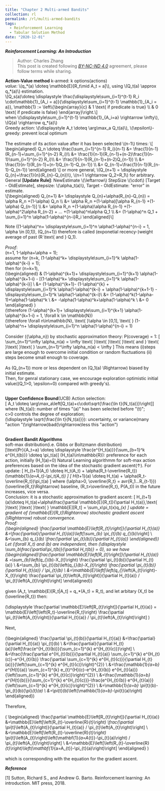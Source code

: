 ```yaml
---
title: "Chapter 2 Multi-armed Bandits"
collection: rl
permalink: /rl/multi-armed-bandits
tags:
  - Reinforcement Learning
  - Tabular Solution Method
date: "2020-12-01"
--- 
```

***Reinforcement Learning: An Introduction***

> Author: Charles Zhang
<br>This post is created following [*BY-NC-ND 4.0*](https://creativecommons.org/licenses/by-nc-nd/4.0/deed.en) agreement, please follow terms while sharing.

<html>
<head>
  <meta charset="utf-8">
  <meta name="viewport" content="width=device-width">
  <title>MathJax example</title>
  <script src="https://polyfill.io/v3/polyfill.min.js?features=es6"></script>
  <script id="MathJax-script" async
          src="https://cdn.jsdelivr.net/npm/mathjax@3/es5/tex-mml-chtml.js">
  </script>
</head>
<body>
<p>
<b>Action-Value method</b>
  k-armed: k options(actions)<br>
  <i>value: </i> \(q_*(a) \doteq \mathbb{E}[R_t\mid A_t = a]\), using \(Q_t(a) \approx q_*(a)\) estimation.<br>
  \[Q_s(a)\doteq \displaystyle \frac{\displaystyle\sum_{i=1}^{t-1} R_i \cdot\mathbb{1}_{A_i = a}}{\displaystyle\sum_{i=1}^{t-1}  \mathbb{1}_{A_i = a}}, \mathbb{1} := \left\{\begin{array}{c}
     & 1 \text{ if predicate is true} \\
     & 0 \text{ if predicate is false}
\end{array}\right.\]
<br>
when \(\displaystyle\sum_{i=1}^{t-1} \mathbb{1}_{A_i=a} \rightarrow \infty\), \(Q(a) \rightarrow q_*(a)\)
<br>
Greedy action: \(\displaystyle A_t \doteq \arg\max_a Q_t(a)\), \(\epsilon\)-greedy: prevent local optimum
<br><br>
The estimate of its action value after it has been selected \(n-1\) times:
\[
\begin{aligned}
Q_n \doteq \frac{\sum_{i=1}^{n-1} R_i}{n-1} &= \frac{1}{n-1}(R_{n-1}+\sum_{i=1}^{n-2} R_i)\\
  &= \frac{1}{n-1}(R_{n-1}+(n-2)\frac{1}{n-1}\sum_{i=1}^{n-2} R_i)\\
  &= \frac{1}{n-1}(R_{n-1}+(n-2)Q_{n-1}) \\
  &= \frac{1}{n-1}(R_{n-1}+(n-1)Q_{n-1}-Q_{n-1}) \\
  &= Q_{n-1}+\frac{1}{n-1}(R_{n-1}-Q_{n-1})
\end{aligned}
\] 
or more general, \(Q_{n+1} = \displaystyle Q_{n}+\frac{1}{n}(R_{n}-Q_{n})\), \(n=1 \rightarrow Q_2=R_1\) for arbitrary.
<br>
General <b>[Update Rule]</b>: NewEstimate \(\leftarrow\) StepSize \(\cdot\) [Target - OldEstimate], stepsize: \(\alpha_t(a)\), Target - OldEstimate: "error" in estimate.
<br>
\[\begin{aligned}
Q_{n+1} &= \displaystyle Q_{n}+\alpha(R_{n}-Q_{n}) = \alpha R_n +(1-\alpha) Q_n \\
&= \alpha R_n +(1-\alpha)[\alpha R_{n-1} +(1-\alpha) Q_{n-1}] \\
&= \alpha R_n +(1-\alpha)\alpha R_{n-1} +(1-\alpha)^2\alpha R_{n-2} + ... +(1-\alpha)^n\alpha Q_1 \\
&= (1-\alpha)^n Q_1 + \sum_{i=1}^n \alpha(1-\alpha)^{n-i}R_i 
\end{aligned}\]

Note \((1-\alpha)^n+ \displaystyle\sum_{i=1}^n \alpha(1-\alpha)^{n-i} = 1, \alpha \in [0,1]\), \(Q_{n+1}\) therefore is called (exponetial recency-)weight average of past \(R \text{ and } Q_1\).<br><br>
<i>Proof</i>:<br>
\(n=1, 1-\alpha+\alpha = 1\);<br>
assume for \(n=k, (1-\alpha)^k+ \displaystyle\sum_{i=1}^k \alpha(1-\alpha)^{k-i} = 1\);<br>
then for \(n=k+1\), <br>
\(\begin{aligned} & (1-\alpha)^{k+1}+ \displaystyle\sum_{i=1}^{k+1} \alpha(1-\alpha)^{k+1-i} - [(1-\alpha)^k+ \displaystyle\sum_{i=1}^k \alpha(1-\alpha)^{k-i}] \\
&= (1-\alpha)^{k+1}- (1-\alpha)^{k} + \displaystyle\sum_{i=1}^k \alpha(1-\alpha)^{k-i} + \alpha(1-\alpha)^{k+1-1} - \displaystyle\sum_{i=1}^k \alpha(1-\alpha)^{k-i}\\
&= (1-\alpha)^k(1-\alpha-1)+\alpha(1-\alpha)^k \\
&= -\alpha(1-\alpha)^k+\alpha(1-\alpha)^k \\
&= 0
\end{aligned} 
\)<br>
\(\therefore  (1-\alpha)^{k+1}+ \displaystyle\sum_{i=1}^{k+1} \alpha(1-\alpha)^{k+1-i} = 1, \forall k \in \mathbb{N}\)<br>
\(\therefore \forall n\in\mathbb{N}, \text{ }\alpha \in [0,1], \text{ } (1-\alpha)^n+ \displaystyle\sum_{i=1}^n \alpha(1-\alpha)^{n-i} = 1\)
<br><br>
Consider \(\{\alpha_n\}\) by stochastic approximation theory: P(coverage) = 1:
\[
\sum_{n=1}^\infty \alpha_n(a) = \infty \text{ }\text{ }\text{ }\text{ and } \text{ }\text{ }\text{ } \sum_{n=1}^\infty \alpha_n(a) < \infty 
\]
This means (i)steps are large enough to overcome initial condition or random fluctuations (ii) steps become small enough to coverage.
<br><br>
As \(Q_{n+1}\) more or less dependent on \(Q_1(a) \Rightarrow\) biased by initial estimate.<br>
Then, for genral stationary case, we encourage exploration optimistic initial value(\(Q_1>0, \epsilon=0\) compared with greedy's).
<br><br>

<b>Upper Confidence Bound</b>(UCB) Action selection:   
\[ A_t \doteq \arg\max_a\left[Q_t(a)+c\cdot\sqrt{\frac{\ln t}{N_t(a)}}\right]\]
where \(N_t(a)\): number of times "\(a\)" has been selected before "\(t\)";<br>
c>0 controls the degree of exploration;<br>
\(\displaystyle \sqrt{\frac{\ln t}{N_t(a)}}\): uncertainty, or variance(many "action "\(\rightarrow\)bad\(\rightarrow\)less this "action")
<br><br>

<b>Gradient Bandit Algorithms</b><br>
soft-max distribution(i.e. Gibbs or Boltzmann distribution)<br>
\[\text{Pr}\{A_t=a\} \doteq \displaystyle \frac{e^{H_t(a)}}{\sum_{b=1}^k e^{H_t(b)}} \doteq \pi_t(a)\]
\(H_t(a)\in\mathbb{R}\): preference for each action, initially \(H_1(a)=0\)
Natural Learning algorithmm for soft-max action preferences based on the idea of the stochastic gradient ascent(↑). For update: 
\[
H_{t+1}(A_t) \doteq H_t(A_t) + \alpha(R_t-\overline{R_t})(\mathbb{1}_{a=A_t}-\pi_t(A_t))
\]
\[
H_{t+1}(a) \doteq H_t(a) + \alpha(R_t-\overline{R_t})\pi_t(a)
\]
where \(\alpha>0, \overline{R_t} = avr\{R_1...R_{t-1}\}\)<br>
\(\overline{R_t}\Rightarrow\) baseline, \(R_t>\overline{R_t}, P(A_t)\) in the future increases, vice versa.
<br>
Conclusion: it is a stochastic approximation to gradient ascent:
\[
H_{t+1}(a)\doteq H_t(a)+\alpha\frac{\partial \mathbb{E}[R_t]}{\partial H_t(a)},\text{ }\text{ }\text{ }\text{ }  \mathbb[E][R_t] = \sum_x\pi_t(x)q_*(x)
\]
update = gradient of \(\mathbb{E}[R_t]\Rightarrow\) stochastic gradient ascent \(\Rightarrow\) robust convergence.
<br>
<i>Proof:</i>
<br>
\(\begin{aligned} \frac{\partial \mathbb{E}\left[R_{t}\right]}{\partial H_{t}(a)} &=\frac{\partial}{\partial H_{t}(a)}\left[\sum_{b} \pi_{t}(b) q_{*}(b)\right] \\ &=\sum_{b} q_{*}(b) \frac{\partial \pi_{t}(b)}{\partial H_{t}(a)} \end{aligned}\)
<br>
Let \(\forall X_t\) and \(b\) are independent, then \(\displaystyle \sum_b\frac{\partial\pi_t(b)}{\partial H_t(b)} = 0\), so we have
<br>
\(\begin{aligned}\frac{\partial \mathbb{E}\left[R_{t}\right]}{\partial H_{t}(a)} &
=\sum_{b}\left(q_{*}(b)-X_{t}\right) \frac{\partial \pi_{t}(b)}{\partial H_{t}(a)} \\
&=\sum_{b} \pi_{t}(b)\left(q_{*}(b)-X_{t}\right) \frac{\partial \pi_{t}(b)}{\partial H_{t}(a)} / \pi_{t}(b) \\
&=\mathbb{E}\left[\left(q_{*}\left(A_{t}\right)-X_{t}\right) \frac{\partial \pi_{t}\left(A_{t}\right)}{\partial H_{t}(a)} / \pi_{t}\left(A_{t}\right)\right]
\end{aligned}\)
<br><br>
given \(A_t, \mathbb{E}[R_t|A_t] = q_*(A_t) = R_t\), and let arbitary \(X_t\) be \(\overline{R_t}\) then:
<br><br>
\(\displaystyle
\frac{\partial \mathbb{E}\left[R_{t}\right]}{\partial H_{t}(a)} = \mathbb{E}\left[\left(R_t)-\overline{R_t}\right) \frac{\partial \pi_{t}\left(A_{t}\right)}{\partial H_{t}(a)} / \pi_{t}\left(A_{t}\right)\right]
\)
<br><br>
Next,
<br><br>
\(\begin{aligned}
\frac{\partial \pi_{t}(b)}{\partial H_{t}(a)} &=\frac{\partial}{\partial H_{t}(a)} \pi_{t}(b) \\
&=\frac{\partial}{\partial H_{t}(a)}\left[\frac{e^{H_{t}(b)}}{\sum_{c=1}^{k} e^{H_{t}(c)}}\right] \\
&=\frac{\frac{\partial e^{H_{t}(b)}}{\partial H_{t}(a)} \sum_{c=1}^{k} e^{H_{t}(c)}-e^{H_{t}(b)} \frac{\partial \sum_{c=1}^{k} e^{H_{t}(c)}}{\partial H_{t}(a)}}{\left(\sum_{c=1}^{k} e^{H_{t}(c)}\right)^{2}} \\
&=\frac{\mathbb{1}_{a=b} e^{H_{t}(a)} \sum_{c=1}^{k} e_{t}^{H}(c)-e^{H_{t}(b)} e^{H_{t}(a)}}{\left(\sum_{c=1}^{k} e^{H_{t}(c)}\right)^{2}} \\
&=\frac{\mathbb{1}_{a=b} e^{H_{t}(b)}}{\sum_{c=1}^{k} e^{H_{t}(c)}}-\frac{e^{H_{t}(b)} e^{H_{t}(a)}}{\left(\sum_{c=1}^{k} e^{H_{t}(c)}\right)^{2}} \\
&=\mathbb{1}_{a=b} \pi_{t}(b)-\pi_{t}(b){\pi}_{t}(a) \\
&=\pi_{t}(b)\left(\mathbb{1}_{a=b}-\pi_{t}(a)\right)
\end{aligned}\)
<br><br>
Therefore,
<br><br>
\(
\begin{aligned}
\frac{\partial \mathbb{E}\left[R_{t}\right]}{\partial H_{t}(a)} &=\mathbb{E}\left[\left(R_{t}-\overline{R}_{t}\right) \frac{\partial \pi_{t}\left(A_{t}\right)}{\partial H_{t}(a)} / \pi_{t}\left(A_{t}\right)\right] \\
&=\mathbb{E}\left[\left(R_{t}-\overline{R}_{t}\right) \pi_{t}\left(A_{t}\right)\left(\mathbf{1}_{a=A_{t}}-\pi_{t}(a)\right) / \pi_{t}\left(A_{t}\right)\right] \\
&=\mathbb{E}\left[\left(R_{t}-\overline{R}_{t}\right)\left(\mathbf{1}_{a=A_{t}}-\pi_{t}(a)\right)\right]
\end{aligned}
\)
<br><br>
which is corresponding with the equation for the gradient ascent. 
</p>
</body>
</html> 

***Reference***

[1] Sutton, Richard S., and Andrew G. Barto. Reinforcement learning: An introduction. MIT press, 2018.